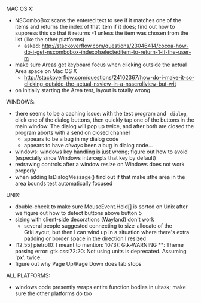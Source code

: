 MAC OS X:
- NSComboBox scans the entered text to see if it matches one of the items and returns the index of that item if it does; find out how to suppress this so that it returns -1 unless the item was chosen from the list (like the other platforms)
	- asked: http://stackoverflow.com/questions/23046414/cocoa-how-do-i-get-nscombobox-indexofselecteditem-to-return-1-if-the-user-m
- make sure Areas get keyboard focus when clicking outside the actual Area space on Mac OS X
	- http://stackoverflow.com/questions/24102367/how-do-i-make-it-so-clicking-outside-the-actual-nsview-in-a-nsscrollview-but-wit
- on initially starting the Area test, layout is totally wrong

WINDOWS:
- there seems to be a caching issue: with the test program and `-dialog`, click one of the dialog buttons, then quickly tap one of the buttons in the main window. The dialog will pop up twice, and after both are closed the program aborts with a send on closed channel
	- appears to be a bug in my dialog code
	- appears to have *always* been a bug in dialog code...
- windows: windows key handling is just wrong; figure out how to avoid (especially since Windows intercepts that key by default)
- redrawing controls after a window resize on Windows does not work properly
- when adding IsDialogMessage() find out if that make sthe area in the area bounds test automatically focused

UNIX:
- double-check to make sure MouseEvent.Held[] is sorted on Unix after we figure out how to detect buttons above button 5
- sizing with client-side decorations (Wayland) don't work
	- several people suggested connecting to size-allocate of the GtkLayout, but then I can wind up in a situation where there's extra padding or border space in the direction I resized
- [12:55] <myklgo> pietro10: I meant to mention: 1073): Gtk-WARNING **: Theme parsing error: gtk.css:72:20: Not using units is deprecated. Assuming 'px'.    twice.
- figure out why Page Up/Page Down does tab stops

ALL PLATFORMS:
- windows code presently wraps entire function bodies in uitask; make sure the other platforms do too
